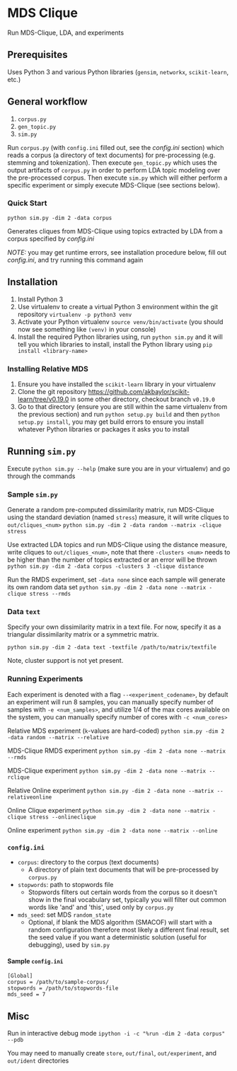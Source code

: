 MDS Clique
=========
Run MDS-Clique, LDA, and experiments

## Prerequisites
Uses Python 3 and various Python libraries (`gensim`, `networkx`, `scikit-learn`, etc.)

## General workflow
1. `corpus.py`
2. `gen_topic.py`
3. `sim.py`

Run `corpus.py` (with `config.ini` filled out, see the *config.ini* section) which reads a corpus (a directory of text documents) for pre-processing (e.g. stemming and tokenization). Then execute `gen_topic.py` which uses the output artifacts of `corpus.py` in order to perform LDA topic modeling over the pre-processed corpus. Then execute `sim.py` which will either perform a specific experiment or simply execute MDS-Clique (see sections below).

### Quick Start

`python sim.py -dim 2 -data corpus`

Generates cliques from MDS-Clique using topics extracted by LDA from a corpus specified by *config.ini*

*NOTE:* you may get runtime errors, see installation procedure below, fill out *config.ini*, and try running this command again

## Installation
1. Install Python 3
2. Use virtualenv to create a virtual Python 3 environment within the git repository `virtualenv -p python3 venv`
3. Activate your Python virtualenv `source venv/bin/activate` (you should now see something like `(venv)` in your console)
4. Install the required Python libraries using, run `python sim.py` and it will tell you which libraries to install, install the Python library using `pip install <library-name>`

### Installing Relative MDS
1. Ensure you have installed the `scikit-learn` library in your virtualenv
2. Clone the git repository https://github.com/akbaylor/scikit-learn/tree/v0.19.0 in some other directory, checkout branch `v0.19.0`
3. Go to that directory (ensure you are still within the same virtualenv from the previous section) and run `python setup.py build` and then `python setup.py install`, you may get build errors to ensure you install whatever Python libraries or packages it asks you to install

## Running `sim.py`
Execute `python sim.py --help` (make sure you are in your virtualenv) and go through the commands

### Sample `sim.py`
Generate a random pre-computed dissimilarity matrix, run MDS-Clique using the standard deviation (named `stress`) measure, it will write cliques to `out/cliques_<num>`
`python sim.py -dim 2 -data random --matrix -clique stress`

Use extracted LDA topics and run MDS-Clique using the distance measure, write cliques to `out/cliques_<num>`, note that there `-clusters <num>` needs to be higher than the number of topics extracted or an error will be thrown
`python sim.py -dim 2 -data corpus -clusters 3 -clique distance`

Run the RMDS experiment, set `-data none` since each sample will generate its own random data set
`python sim.py -dim 2 -data none --matrix -clique stress --rmds`

### Data `text`
Specify your own dissimilarity matrix in a text file. For now, specify it as a triangular dissimilarity matrix or a symmetric matrix.

`python sim.py -dim 2 -data text -textfile /path/to/matrix/textfile`

Note, cluster support is not yet present.

### Running Experiments
Each experiment is denoted with a flag `--<experiment_codename>`, by default an experiment will run 8 samples, you can manually specify number of samples with `-e <num_samples>`, and utilize 1/4 of the max cores available on the system, you can manually specify number of cores with `-c <num_cores>`

Relative MDS experiment (`k`-values are hard-coded)
`python sim.py -dim 2 -data random --matrix --relative`

MDS-Clique RMDS experiment
`python sim.py -dim 2 -data none --matrix --rmds`

MDS-Clique experiment
`python sim.py -dim 2 -data none --matrix --rclique`

Relative Online experiment
`python sim.py -dim 2 -data none --matrix --relativeonline`

Online Clique experiment
`python sim.py -dim 2 -data none --matrix -clique stress --onlineclique`

Online experiment
`python sim.py -dim 2 -data none --matrix --online`

### `config.ini`
* `corpus`: directory to the corpus (text documents)
	* A directory of plain text documents that will be pre-processed by `corpus.py`
* `stopwords`: path to stopwords file
	* Stopwords filters out certain words from the corpus so it doesn't show in the final vocabulary set, typically you will filter out common words like 'and' and 'this', used only by `corpus.py`
* `mds_seed`: set MDS `random_state`
	* Optional, if blank the MDS algorithm (SMACOF) will start with a random configuration therefore most likely a different final result, set the seed value if you want a deterministic solution (useful for debugging), used by `sim.py`

#### Sample `config.ini`
```
[Global]
corpus = /path/to/sample-corpus/
stopwords = /path/to/stopwords-file
mds_seed = 7
```

## Misc
Run in interactive debug mode
`ipython -i -c "%run -dim 2 -data corpus" --pdb`

You may need to manually create `store`, `out/final`, `out/experiment`, and `out/ident` directories

